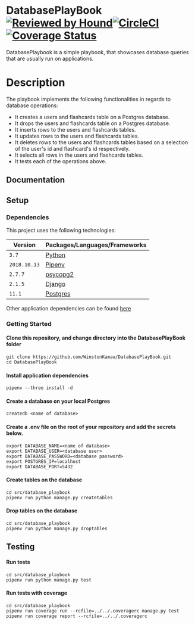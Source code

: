 # DatabasePlayBook [![Reviewed by Hound](https://img.shields.io/badge/Reviewed_by-Hound-8E64B0.svg)](https://houndci.com)[![CircleCI](https://circleci.com/gh/WinstonKamau/DatabasePlayBook.svg?style=svg)](https://circleci.com/gh/WinstonKamau/DatabasePlayBook)[![Coverage Status](https://coveralls.io/repos/github/WinstonKamau/DatabasePlayBook/badge.svg)](https://coveralls.io/github/WinstonKamau/DatabasePlayBook)

DatabasePlaybook is a simple playbook, that showcases database queries that are usually run on applications.

# Description

The playbook implements the following functionalities in regards to database operations:

- It creates a users and flashcards table on a Postgres database.
- It drops the users and flashcards table on a Postgres database.
- It inserts rows to the users and flashcards tables.
- It updates rows to the users and flashcards tables.
- It deletes rows to the users and flashcards tables based on a selection of the user's id and flashcard's id respectively.
- It selects all rows in the users and flashcards tables.
- It tests each of the operations above.


## Documentation

## Setup

### Dependencies

This project uses the following technologies:

| **Version**     | **Packages/Languages/Frameworks**                              |
|-----------------|----------------------------------------------------------------|
|`3.7`            | [Python](https://www.python.org/downloads/release/python-370/) |
|`2018.10.13`     | [Pipenv](https://pypi.org/project/pipenv/2018.10.13/)          |
|`2.7.7`          | [psycopg2](http://initd.org/psycopg/docs/)                     |
|`2.1.5`          | [Django](https://www.djangoproject.com/)                       |
|`11.1`           | [Postgres](https://www.postgresql.org/docs/11/index.html)      |


Other application dependencies can be found [here](Pipfile)

### Getting Started

#### Clone this repository, and change directory into the DatabasePlayBook folder
    git clone https://github.com/WinstonKamau/DatabasePlayBook.git
    cd DatabasePlayBook
#### Install application dependencies
    pipenv --three install -d
#### Create a database on your local Postgres
    createdb <name of database>
#### Create a .env file on the root of your repository and add the secrets below.
    export DATABASE_NAME=<name of database>
    export DATABASE_USER=<database user>
    export DATABASE_PASSWORD=<database password>
    export POSTGRES_IP=localhost
    export DATABASE_PORT=5432
#### Create tables on the database
    cd src/database_playbook
    pipenv run python manage.py createtables
#### Drop tables on the database
    cd src/database_playbook
    pipenv run python manage.py droptables

## Testing

#### Run tests
    cd src/database_playbook
    pipenv run python manage.py test
#### Run tests with coverage
    cd src/database_playbook
    pipenv run coverage run --rcfile=../../.coveragerc manage.py test
    pipenv run coverage report --rcfile=../../.coveragerc
